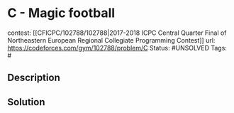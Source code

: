 # C - Magic football

contest: [[CFICPC/102788/102788|2017-2018 ICPC Central Quarter Final of Northeastern European Regional Collegiate Programming Contest]]
url: https://codeforces.com/gym/102788/problem/C
Status: #UNSOLVED
Tags: #

## Description

## Solution

